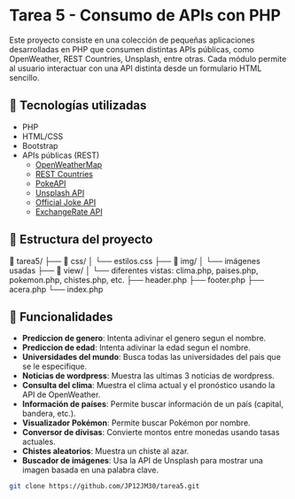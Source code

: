 # Tarea 5 - Consumo de APIs con PHP

Este proyecto consiste en una colección de pequeñas aplicaciones desarrolladas en PHP que consumen distintas APIs públicas, como OpenWeather, REST Countries, Unsplash, entre otras. Cada módulo permite al usuario interactuar con una API distinta desde un formulario HTML sencillo.

## 🔧 Tecnologías utilizadas

- PHP
- HTML/CSS
- Bootstrap
- APIs públicas (REST)
  - [OpenWeatherMap](https://openweathermap.org/api)
  - [REST Countries](https://restcountries.com/)
  - [PokeAPI](https://pokeapi.co/)
  - [Unsplash API](https://unsplash.com/developers)
  - [Official Joke API](https://official-joke-api.appspot.com/)
  - [ExchangeRate API](https://exchangerate.host/)

## 📁 Estructura del proyecto

📂 tarea5/
├── 📁 css/
│ └── estilos.css
├── 📁 img/
│ └── imágenes usadas
├── 📁 view/
│ └── diferentes vistas: clima.php, paises.php, pokemon.php, chistes.php, etc.
├── header.php
├── footer.php
├── acera.php
└── index.php

## 🚀 Funcionalidades
- **Prediccion de genero**: Intenta adivinar el genero segun el nombre.
- **Prediccion de edad**: Intenta adivinar la edad segun el nombre.
- **Universidades del mundo**: Busca todas las universidades del pais que se le especifique.
- **Noticias de wordpress**: Muestra las ultimas 3 noticias de wordpress.
- **Consulta del clima**: Muestra el clima actual y el pronóstico usando la API de OpenWeather.
- **Información de países**: Permite buscar información de un país (capital, bandera, etc.).
- **Visualizador Pokémon**: Permite buscar Pokémon por nombre.
- **Conversor de divisas**: Convierte montos entre monedas usando tasas actuales.
- **Chistes aleatorios**: Muestra un chiste al azar.
- **Buscador de imágenes**: Usa la API de Unsplash para mostrar una imagen basada en una palabra clave.

```bash
git clone https://github.com/JP12JM30/tarea5.git
